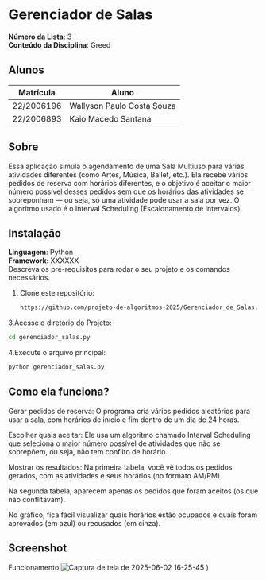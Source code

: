 # Gerenciador de Salas

**Número da Lista**: 3 <br>
**Conteúdo da Disciplina**: Greed <br>

## Alunos
|Matrícula | Aluno |
| -- | -- |
| 22/2006196  |  Wallyson Paulo Costa Souza |
| 22/2006893  |  Kaio Macedo Santana |

## Sobre 
Essa aplicação simula o agendamento de uma Sala Multiuso para várias atividades diferentes (como Artes, Música, Ballet, etc.).
Ela recebe vários pedidos de reserva com horários diferentes, e o objetivo é aceitar o maior número possível desses pedidos sem que os horários das atividades se sobreponham — ou seja, só uma atividade pode usar a sala por vez. O algoritmo usado é o Interval Scheduling (Escalonamento de Intervalos).

## Instalação 
**Linguagem**: Python<br>
**Framework**: XXXXXX<br>
Descreva os pré-requisitos para rodar o seu projeto e os comandos necessários.

1. Clone este repositório:
   ```bash
   https://github.com/projeto-de-algoritmos-2025/Gerenciador_de_Salas.git
   ```
3.Acesse o diretório do Projeto:   
   ```bash
   cd gerenciador_salas.py
   ```
4.Execute o arquivo principal:
   ```bash
  python gerenciador_salas.py
   ```
    

## Como ela funciona?

 Gerar pedidos de reserva:
    O programa cria vários pedidos aleatórios para usar a sala, com horários de início e fim dentro de um dia de 24 horas.
    
 Escolher quais aceitar:
    Ele usa um algoritmo chamado Interval Scheduling que seleciona o maior número possível de atividades que não se sobrepõem, ou seja, não tem conflito de horário.
    
 Mostrar os resultados:
Na primeira tabela, você vê todos os pedidos gerados, com as atividades e seus horários (no formato AM/PM).

 Na segunda tabela, aparecem apenas os pedidos que foram aceitos (os que não conflitavam).

 No gráfico, fica fácil visualizar quais horários estão ocupados e quais foram aprovados (em azul) ou recusados (em cinza).

## Screenshot

Funcionamento:![Captura de tela de 2025-06-02 16-25-45](https://github.com/user-attachments/assets/ba7546e6-de8f-4ee3-af4a-a7579024d94d)
)





